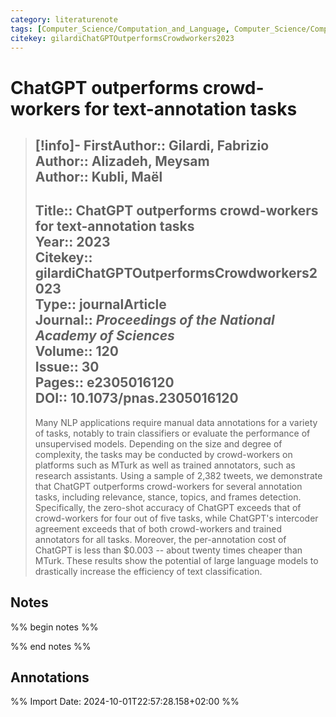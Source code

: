 ```yaml
---
category: literaturenote
tags: [Computer_Science/Computation_and_Language, Computer_Science/Computers_and_Society]
citekey: gilardiChatGPTOutperformsCrowdworkers2023
---
```

# ChatGPT outperforms crowd-workers for text-annotation tasks

> [!info]-
> **FirstAuthor**:: Gilardi, Fabrizio  
> **Author**:: Alizadeh, Meysam  
> **Author**:: Kubli, Maël  
> ---    
> **Title**:: ChatGPT outperforms crowd-workers for text-annotation tasks  
> **Year**:: 2023   
> **Citekey**:: gilardiChatGPTOutperformsCrowdworkers2023  
> **Type**:: journalArticle  
> **Journal**:: *Proceedings of the National Academy of Sciences*  
> **Volume**:: 120  
> **Issue**:: 30   
> **Pages**:: e2305016120  
> **DOI**:: 10.1073/pnas.2305016120
> ---
> Many NLP applications require manual data annotations for a variety of tasks, notably to train classifiers or evaluate the performance of unsupervised models. Depending on the size and degree of complexity, the tasks may be conducted by crowd-workers on platforms such as MTurk as well as trained annotators, such as research assistants. Using a sample of 2,382 tweets, we demonstrate that ChatGPT outperforms crowd-workers for several annotation tasks, including relevance, stance, topics, and frames detection. Specifically, the zero-shot accuracy of ChatGPT exceeds that of crowd-workers for four out of five tasks, while ChatGPT's intercoder agreement exceeds that of both crowd-workers and trained annotators for all tasks. Moreover, the per-annotation cost of ChatGPT is less than $0.003 -- about twenty times cheaper than MTurk. These results show the potential of large language models to drastically increase the efficiency of text classification.

## Notes
%% begin notes %%

%% end notes %%

## Annotations



%% Import Date: 2024-10-01T22:57:28.158+02:00 %%
